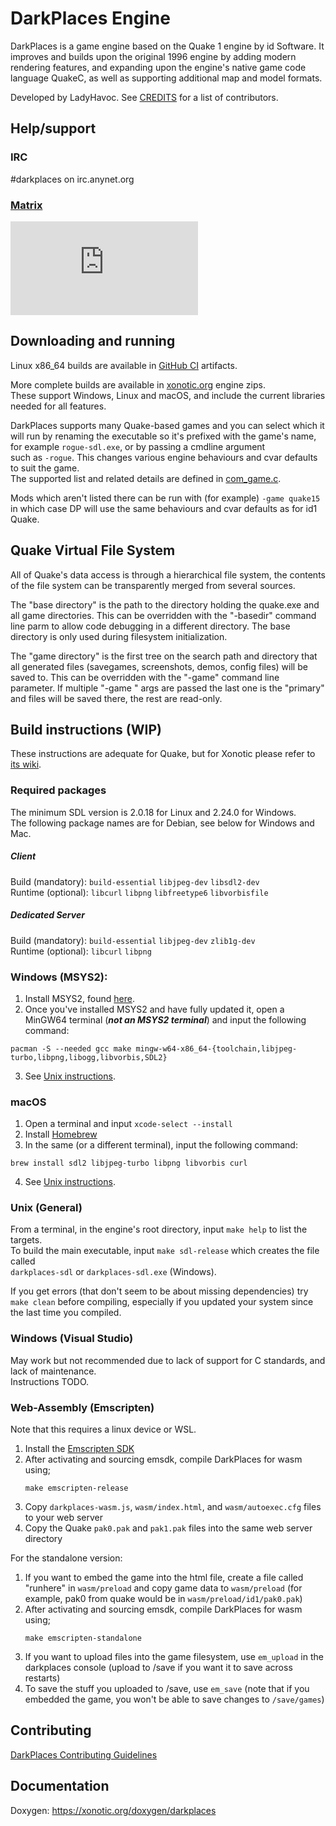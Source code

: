 # DarkPlaces Engine

DarkPlaces is a game engine based on the Quake 1 engine by id Software. It
improves and builds upon the original 1996 engine by adding modern rendering
features, and expanding upon the engine's native game code language QuakeC, as
well as supporting additional map and model formats.

Developed by LadyHavoc. See [CREDITS](CREDITS.md) for a list of contributors.

## Help/support

### IRC
#darkplaces on irc.anynet.org

### [Matrix](https://matrix.org/docs/guides/introduction)
[![#darkplaces:matrix.org](https://img.shields.io/matrix/darkplaces:matrix.org?color=660000&label=%23darkplaces%3Amatrix.org)](https://matrix.to/#/#darkplaces:matrix.org)

## Downloading and running

Linux x86_64 builds are available in [GitHub CI](https://github.com/DarkPlacesEngine/darkplaces/actions?query=branch%3Amaster) artifacts.  

More complete builds are available in [xonotic.org](https://beta.xonotic.org/autobuild/) engine zips.  
These support Windows, Linux and macOS, and include the current libraries needed for all features.

DarkPlaces supports many Quake-based games and you can select which it will run by renaming the executable so it's prefixed with the game's name, for example `rogue-sdl.exe`, or by passing a cmdline argument  
such as `-rogue`.  This changes various engine behaviours and cvar defaults to suit the game.  
The supported list and related details are defined in [com_game.c](https://github.com/DarkPlacesEngine/darkplaces/blob/master/com_game.c).

Mods which aren't listed there can be run with (for example) `-game quake15` in which case DP will use the same behaviours and cvar defaults as for id1 Quake.

## Quake Virtual File System

All of Quake's data access is through a hierarchical file system, the contents
of the file system can be transparently merged from several sources.

The "base directory" is the path to the directory holding the quake.exe and
all game directories.  This can be overridden with the "-basedir" command
line parm to allow code debugging in a different directory.  The base
directory is only used during filesystem initialization.

The "game directory" is the first tree on the search path and directory that
all generated files (savegames, screenshots, demos, config files) will be
saved to.  This can be overridden with the "-game" command line parameter.
If multiple "-game <gamedir>" args are passed the last one is the "primary"
and files will be saved there, the rest are read-only.

## Build instructions (WIP)

These instructions are adequate for Quake, but for Xonotic please refer to [its wiki](https://gitlab.com/xonotic/xonotic/-/wikis/Compiling).

### Required packages

The minimum SDL version is 2.0.18 for Linux and 2.24.0 for Windows.  
The following package names are for Debian, see below for Windows and Mac.

##### Client
Build (mandatory): `build-essential` `libjpeg-dev` `libsdl2-dev`  
Runtime (optional): `libcurl` `libpng` `libfreetype6` `libvorbisfile`  

##### Dedicated Server
Build (mandatory): `build-essential` `libjpeg-dev` `zlib1g-dev`  
Runtime (optional): `libcurl` `libpng`  

### Windows (MSYS2):

1. Install MSYS2, found [here](https://www.msys2.org/).
2. Once you've installed MSYS2 and have fully updated it, open a MinGW64 terminal (***not an MSYS2 terminal***) and input the following command:

```
pacman -S --needed gcc make mingw-w64-x86_64-{toolchain,libjpeg-turbo,libpng,libogg,libvorbis,SDL2}
```

3. See [Unix instructions](#unix-(general)).

### macOS
1. Open a terminal and input `xcode-select --install`
2. Install [Homebrew](https://brew.sh)
3. In the same (or a different terminal), input the following command:

```
brew install sdl2 libjpeg-turbo libpng libvorbis curl
```

4. See [Unix instructions](#unix-(general)).

### Unix (General)

From a terminal, in the engine's root directory, input `make help` to list the targets.  
To build the main executable, input `make sdl-release` which creates the file called  
`darkplaces-sdl` or `darkplaces-sdl.exe` (Windows).

If you get errors (that don't seem to be about missing dependencies) try `make clean` before compiling, especially if you updated your system since the last time you compiled.


### Windows (Visual Studio)

May work but not recommended due to lack of support for C standards, and lack of maintenance.  
Instructions TODO.

### Web-Assembly (Emscripten)

Note that this requires a linux device or WSL.

1. Install the [Emscripten SDK](https://emscripten.org/docs/getting_started/downloads.html#installation-instructions-using-the-emsdk-recommended)
1. After activating and sourcing emsdk, compile DarkPlaces for wasm using;
   ```shell
   make emscripten-release
   ```
1. Copy `darkplaces-wasm.js`, `wasm/index.html`, and `wasm/autoexec.cfg` files to your web server
1. Copy the Quake `pak0.pak` and `pak1.pak` files into the same web server directory

For the standalone version:
1. If you want to embed the game into the html file, create a file called "runhere" in `wasm/preload` and copy game data to `wasm/preload` (for example, pak0 from quake would be in `wasm/preload/id1/pak0.pak`)
1. After activating and sourcing emsdk, compile DarkPlaces for wasm using;
   ```shell
   make emscripten-standalone
   ```
1. If you want to upload files into the game filesystem, use `em_upload` in the darkplaces console (upload to /save if you want it to save across restarts)
1. To save the stuff you uploaded to /save, use `em_save` (note that if you embedded the game, you won't be able to save changes to `/save/games`)


## Contributing

[DarkPlaces Contributing Guidelines](CONTRIBUTING.md)

## Documentation

Doxygen: https://xonotic.org/doxygen/darkplaces
